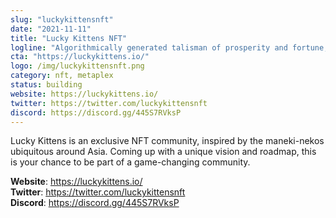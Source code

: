 ```yaml
---
slug: "luckykittensnft"
date: "2021-11-11"
title: "Lucky Kittens NFT"
logline: "Algorithmically generated talisman of prosperity and fortune, living on Solana Blockchain"
cta: "https://luckykittens.io/"
logo: /img/luckykittensnft.png
category: nft, metaplex
status: building
website: https://luckykittens.io/
twitter: https://twitter.com/luckykittensnft
discord: https://discord.gg/445S7RVksP
---
```


Lucky Kittens is an exclusive NFT community, inspired by the maneki-nekos ubiquitous around Asia.
Coming up with a unique vision and roadmap, this is your chance to be part of a game-changing community.

<b>Website</b>: https://luckykittens.io/ </br>
<b>Twitter</b>: https://twitter.com/luckykittensnft </br>
<b>Discord</b>: https://discord.gg/445S7RVksP </br>
